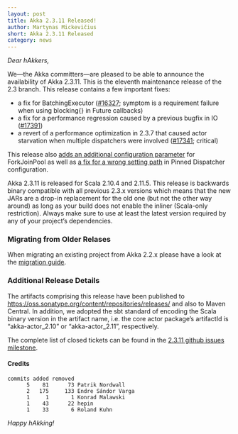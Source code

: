 ```yaml
---
layout: post
title: Akka 2.3.11 Released!
author: Martynas Mickevičius
short: Akka 2.3.11 Released
category: news
---
```


*Dear hAkkers,*

We—the Akka committers—are pleased to be able to announce the availability of Akka 2.3.11. This is the eleventh maintenance release of the 2.3 branch. This release contains a few important fixes:

 - a fix for BatchingExecutor ([#16327](https://github.com/akka/akka/issues/16327); symptom is a requirement failure when using blocking{} in Future callbacks)
 - a fix for a performance regression caused by a previous bugfix in IO ([#17391](https://github.com/akka/akka/issues/17391))
 - a revert of a performance optimization in 2.3.7 that caused actor starvation when multiple dispatchers were involved ([#17341](https://github.com/akka/akka/issues/17341); critical)

This release also [adds an additional configuration parameter](https://github.com/akka/akka/issues/17274) for ForkJoinPool as well as [a fix for a wrong setting path](https://github.com/akka/akka/issues/17316) in Pinned Dispatcher configuration.

Akka 2.3.11 is released for Scala 2.10.4 and 2.11.5. This release is backwards binary compatible with all previous 2.3.x versions which means that the new JARs are a drop-in replacement for the old one (but not the other way around) as long as your build does not enable the inliner (Scala-only restriction). Always make sure to use at least the latest version required by any of your project’s dependencies.

### Migrating from Older Relases ###

When migrating an existing project from Akka 2.2.x please have a look at the [migration guide](http://doc.akka.io/docs/akka/2.3.11/project/migration-guide-2.2.x-2.3.x.html).

### Additional Release Details ###

The artifacts comprising this release have been published to https://oss.sonatype.org/content/repositories/releases/ and also to Maven Central. In addition, we adopted the sbt standard of encoding the Scala binary version in the artifact name, i.e. the core actor package’s artifactId is “akka-actor_2.10” or “akka-actor_2.11”, respectively.

The complete list of closed tickets can be found in the [2.3.11 github issues milestone](https://github.com/akka/akka/issues?q=milestone%3A2.3.11).

#### Credits ####

    commits added removed
          5    81      73 Patrik Nordwall
          2   175     133 Endre Sándor Varga
          1     1       1 Konrad Malawski
          1    43      22 hepin
          1    33       6 Roland Kuhn

*Happy hAkking!*
